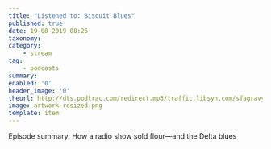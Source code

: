 ```yaml
---
title: "Listened to: Biscuit Blues"
published: true
date: 19-08-2019 08:26
taxonomy:
category:
	- stream
tag:
	- podcasts
summary:
enabled: '0'
header_image: '0'
theurl: http://dts.podtrac.com/redirect.mp3/traffic.libsyn.com/sfagravy/King20Biscuit20Time_FINAL20FINAL.mp3?dest-id=228971
image: artwork-resized.png
template: item
---
```

 
Episode summary: How a radio show sold flour—and the Delta blues
